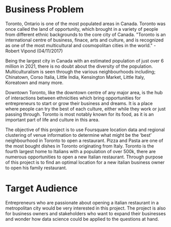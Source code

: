 # Business Problem
Toronto, Ontario is one of the most populated areas in Canada. Toronto was once called the land of opportunity, which brought in a variety of people from different ethnic backgrounds to the core city of Canada. "Toronto is an international centre of business, finace, arts and culture, and is recognized as one of the most multicultural and cosmopolitan cities in the world." - Robert Vipond (04/11/2017)

Being the largest city in Canada with an estimated population of just over 6 million in 2021, there is no doubt about the diversity of the population. Multiculturalism is seen through the various neighbourhoods including; Chinatown, Corso Italia, Little India, Kensington Market, Little Italy, Koreatown and many more. 

Downtown Toronto, like the downtown centre of any major area, is the hub of interactions between ethnicities which bring opportunities for entrepreneurs to start or grow their business and dreams. It is a place where people can try the best of each culture, either while they work or just passing through. Toronto is most notably known for its food, as it is an important part of life and culture in this area.

The objective of this project is to use Foursquare location data and regional clustering of venue information to determine what might be the ‘best’ neighbourhood in Toronto to open a restaurant. Pizza and Pasta are one of the most bought dishes in Toronto originating from Italy. Toronto is the fourth largest home to Italians with a population of over 500k, there are numerous opportunities to open a new Italian restaurant. Through purpose of this project is to find an optimal location for a new italian business owner to open his family restaurant. 

# Target Audience
Entrepreneurs who are passionate about opening a italian restaurant in a metropolitan city would be very interested in this project. The project is also for business owners and stakeholders who want to expand their businesses and wonder how data science could be applied to the questions at hand. 
